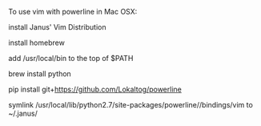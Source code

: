 To use vim with powerline in Mac OSX:

install Janus' Vim Distribution

install homebrew

add /usr/local/bin to the top of $PATH

brew install python

pip install git+https://github.com/Lokaltog/powerline

symlink /usr/local/lib/python2.7/site-packages/powerline//bindings/vim to ~/.janus/
